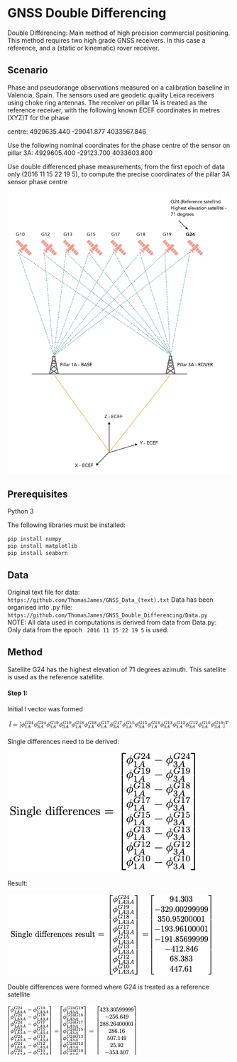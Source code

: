 # GNSS Double Differencing

Double Differencing: Main method of high precision commercial positioning. This method requires two high grade GNSS receivers. In this case a reference, and a (static or kinematic) rover receiver.  

## Scenario

Phase and pseudorange observations measured on a calibration baseline in Valencia, Spain. The sensors used
are geodetic quality Leica receivers using choke ring antennas. The receiver on pillar 1A is treated as
the reference receiver, with the following known ECEF coordinates in metres (XYZ)T
for the phase

centre:
4929635.440
 -29041.877
4033567.846

Use the following nominal coordinates for the phase centre of the sensor on pillar 3A:
4929605.400
 -29123.700
4033603.800

Use double differenced phase measurements, from the first epoch of data only (2016 11 15 22 19
5), to compute the precise coordinates of the pillar 3A sensor phase centre

![Diagram aid](https://github.com/ThomasJames/GNSS_Double_Differencing/blob/master/DD_Diagram_aid.png)


## Prerequisites 

Python 3

The following libraries must be installed:

``` 
pip install numpy 
pip install matplotlib
pip install seaborn 
```

## Data

Original text file for data: ``` https://github.com/ThomasJames/GNSS_Data_(text).txt``` 
Data has been organised into .py file: ``` https://github.com/ThomasJames/GNSS_Double_Differencing/Data.py```   
NOTE: All data used in computations is derived from data from Data.py: Only data from the epoch ``` 2016 11 15 22 19 5```  is used.


## Method 

Satellite G24 has the highest elevation of 71 degrees azimuth. This satellite is used as the reference satellite.

#### Step 1:

Initial l vector was formed 

![](https://github.com/ThomasJames/GNSS_Double_Differencing/blob/master/Matrix_Images/l.png)

Single differences need to be derived:

![](https://github.com/ThomasJames/GNSS_Double_Differencing/blob/master/Matrix_Images/Single_Differences.png)

Result:

![](https://github.com/ThomasJames/GNSS_Double_Differencing/blob/master/Matrix_Images/Single_differences_result.png)

Double differences were formed where G24 is treated as a reference satellite 

![](https://github.com/ThomasJames/GNSS_Double_Differencing/blob/master/Matrix_Images/Double_differences.png)




